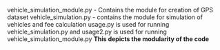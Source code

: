 vehicle_simulation_module.py - Contains the module for creation of GPS dataset
vehicle_simulation.py - contains the module for simulation of vehicles and fee calculation
usage.py is used for running vehicle_simulation.py and usage2.py is used for running vehicle_simulation_module.py
**This depicts the modularity of the code**
